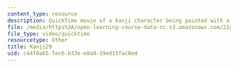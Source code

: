 ```yaml
---
content_type: resource
description: QuickTime movie of a kanji character being painted with a brush.
file: /media/https%3A/open-learning-course-data-rc.s3.amazonaws.com/21g-504-japanese-iv-spring-2009/c44f0ab5fec6b33ee0a919ed15fac8ed_Kanji29.mov
file_type: video/quicktime
resourcetype: Other
title: Kanji29
uid: c44f0ab5-fec6-b33e-e0a9-19ed15fac8ed
---
```

